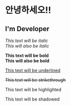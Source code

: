 # 안녕하세오!!

## I'm Developer


   *This text will be italic*  
   _This will also be italic_  

   **This text will be bold**   
   __This will also be bold__  
   
   <u>This text will be underlined</u>  
   
   <strike>This text will be strikethrough</strike>  
   
   <highlighter>This text will be highlighted</highlighter>  
   
   <shadow>This text will be shadowed</shadow>    
